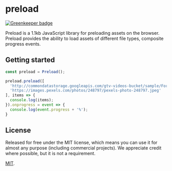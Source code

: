# preload

[![Greenkeeper badge](https://badges.greenkeeper.io/rollup/rollup-starter-lib.svg)](https://greenkeeper.io/)

Preload is a 1.1kb JavaScript library for preloading assets on the browser. Preload provides the ability to load assets of different
file types, composite progress events.

## Getting started

```js
const preload = Preload();

preload.preload([
  'http://commondatastorage.googleapis.com/gtv-videos-bucket/sample/ForBiggerEscapes.mp4',
  'https://images.pexels.com/photos/248797/pexels-photo-248797.jpeg'
], items => {
  console.log(items);
}).onprogress = event => {
  console.log(event.progress + '%');
}
```

## License

Released for free under the MIT license, which means you can use it for almost any purpose (including commercial projects). We appreciate credit where possible, but it is not a requirement.

[MIT](LICENSE).
